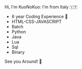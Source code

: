Hi, I'm KuoNoKuo:
I'm from Italy 🇮🇹
 - 6 year Coding Experience 🎉
 - HTML-CSS-JAVASCRIPT
 - Batch
 - Python
 - Java
 - Lua
 - Sql
 - Binary 

See you Around! 👀
